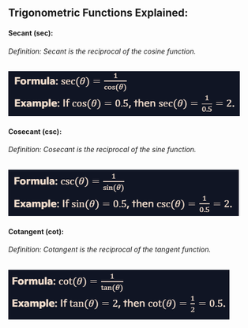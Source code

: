 ## Trigonometric Functions Explained:

#### Secant (sec):
###### Definition: Secant is the reciprocal of the cosine function.
![Secant](images/secant.png)

#### Cosecant (csc):
###### Definition: Cosecant is the reciprocal of the sine function.
![Cosecant](images/cosecant.png)

#### Cotangent (cot):
###### Definition: Cotangent is the reciprocal of the tangent function.
![Cotangent](images/cotangent.png)
